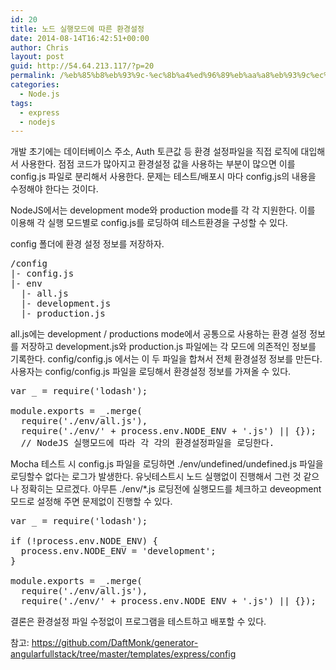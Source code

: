 ```yaml
---
id: 20
title: 노드 실행모드에 따른 환경설정
date: 2014-08-14T16:42:51+00:00
author: Chris
layout: post
guid: http://54.64.213.117/?p=20
permalink: /%eb%85%b8%eb%93%9c-%ec%8b%a4%ed%96%89%eb%aa%a8%eb%93%9c%ec%97%90-%eb%94%b0%eb%a5%b8-%ed%99%98%ea%b2%bd%ec%84%a4%ec%a0%95/
categories:
  - Node.js
tags:
  - express
  - nodejs
---
```

개발 초기에는 데이터베이스 주소, Auth 토큰값 등 환경 설정파일을 직접 로직에 대입해서 사용한다. 점점 코드가 많아지고 환경설정 값을 사용하는 부분이 많으면 이를 config.js 파일로 분리해서 사용한다. 문제는 테스트/배포시 마다 config.js의 내용을 수정해야 한다는 것이다.

NodeJS에서는 development mode와 production mode를 각 각 지원한다. 이를 이용해 각 실행 모드별로 config.js를 로딩하여 테스트환경을 구성할 수 있다.

config 폴더에 환경 설정 정보를 저장하자.

<pre class="lang:default decode:true">/config
|- config.js
|- env
  |- all.js
  |- development.js
  |- production.js</pre>

all.js에는 development / productions mode에서 공통으로 사용하는 환경 설정 정보를 저장하고 development.js와 production.js 파일에는 각 모드에 의존적인 정보를 기록한다. config/config.js 에서는 이 두 파일을 합쳐서 전체 환경설정 정보를 만든다. 사용자는 config/config.js 파일을 로딩해서 환경설정 정보를 가져올 수 있다.

<pre class="font-size:14 lang:js decode:true">var _ = require('lodash');
 
module.exports = _.merge(
  require('./env/all.js'),
  require('./env/' + process.env.NODE_ENV + '.js') || {});
  // NodeJS 실행모드에 따라 각 각의 환경설정파일을 로딩한다.</pre>

Mocha 테스트 시 config.js 파일을 로딩하면 ./env/undefined/undefined.js 파일을 로딩할수 없다는 로그가 발생한다. 유닛테스트시 노드 실행없이 진행해서 그런 것 같으나 정확히는 모르겠다. 아무튼 ./env/*.js 로딩전에 실행모드를 체크하고 deveopment모드로 설정해 주면 문제없이 진행할 수 있다.

<pre class="lang:js decode:true">var _ = require('lodash');
 
if (!process.env.NODE_ENV) {
  process.env.NODE_ENV = 'development';
}
 
module.exports = _.merge(
  require('./env/all.js'),
  require('./env/' + process.env.NODE_ENV + '.js') || {});</pre>

결론은 환경설정 파일 수정없이 프로그램을 테스트하고 배포할 수 있다.

참고: <a href="https://github.com/DaftMonk/generator-angular-fullstack/tree/master/templates/express/config" rel="nofollow">https://github.com/DaftMonk/generator-angular</a><a href="https://github.com/DaftMonk/generator-angular-fullstack/tree/master/templates/express/config" rel="nofollow">fullstack/tree/master/templates/express/config</a>